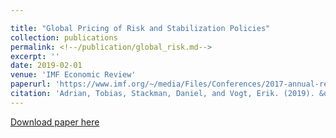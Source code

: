 ```yaml
---

title: "Global Pricing of Risk and Stabilization Policies"
collection: publications
permalink: <!--/publication/global_risk.md-->
excerpt: ''
date: 2019-02-01
venue: 'IMF Economic Review'
paperurl: 'https://www.imf.org/~/media/Files/Conferences/2017-annual-research-conference/adrian-s6.ashx'
citation: 'Adrian, Tobias, Stackman, Daniel, and Vogt, Erik. (2019). &quot; Global Pricing of Risk and Stabilization Policies.&quot; <i>IMF Economic Review 1</i>. 67(1).'
---
```


[Download paper here](https://www.imf.org/~/media/Files/Conferences/2017-annual-research-conference/adrian-s6.ashx)

<!--Recommended citation: “Global Pricing of Risk and Stabilization Policies,” with Tobias Adrian and Erik Vogt. IMF Economic Review 67(1). February 2019.-->
